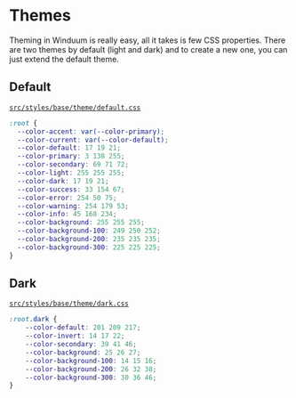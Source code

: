# Themes

Theming in Winduum is really easy, all it takes is few CSS properties. There are two themes by default (light and dark) and to create a new one, you can just extend the default theme.

## Default

[`src/styles/base/theme/default.css`](https://github.com/winduum/winduum/blob/main/src/styles/base/theme/default.css)

```css
:root {
  --color-accent: var(--color-primary);
  --color-current: var(--color-default);
  --color-default: 17 19 21;
  --color-primary: 3 138 255;
  --color-secondary: 69 71 72;
  --color-light: 255 255 255;
  --color-dark: 17 19 21;
  --color-success: 33 154 67;
  --color-error: 254 50 75;
  --color-warning: 254 179 53;
  --color-info: 45 168 234;
  --color-background: 255 255 255;
  --color-background-100: 249 250 252;
  --color-background-200: 235 235 235;
  --color-background-300: 225 225 225;
}
```

## Dark

[`src/styles/base/theme/dark.css`](https://github.com/winduum/winduum/blob/main/src/styles/base/theme/dark.css)

```css
:root.dark {
    --color-default: 201 209 217;
    --color-invert: 14 17 22;
    --color-secondary: 39 41 46;
    --color-background: 25 26 27;
    --color-background-100: 14 15 16;
    --color-background-200: 26 32 38;
    --color-background-300: 30 36 46;
}
```
